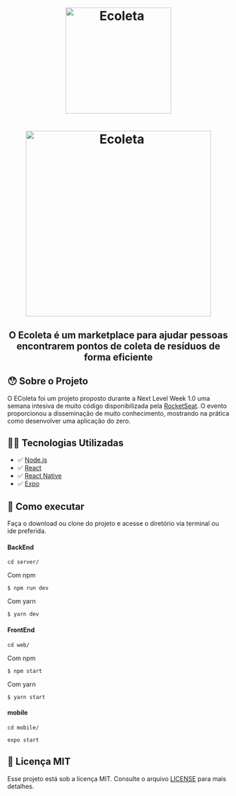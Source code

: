 <h1 align="center">
    <img alt="Ecoleta" title="Ecoleta" src="https://user-images.githubusercontent.com/32484259/85929803-17a86480-b88e-11ea-98c8-026449910882.png" width="240px" />
</h1>

<h1 align="center">
    <img alt="Ecoleta" title="Ecoleta" src="https://user-images.githubusercontent.com/32484259/85929817-41618b80-b88e-11ea-86bc-744522ff227e.png" width="420px" />
</h1>

<h2 align="center">
    O Ecoleta é um marketplace para ajudar pessoas encontrarem pontos de coleta de resíduos de forma eficiente
</h2>


## 😯 Sobre o Projeto

O EColeta foi um projeto proposto durante a Next Level Week 1.0 uma semana intesiva de muito código disponibilizada pela [RocketSeat](https://rocketseat.com.br/).
O evento proporcionou a disseminação de muito conhecimento, mostrando na prática como desenvolver uma aplicação do zero.

## 🔨🔧 Tecnologias Utilizadas

- ✅ [Node.js](https://nodejs.org/en/)
- ✅ [React](https://reactjs.org)
- ✅ [React Native](https://facebook.github.io/react-native/)
- ✅ [Expo](https://expo.io/)

## 🤔 Como executar

Faça o download ou clone do projeto e acesse o diretório via terminal ou ide preferida.

#### BackEnd

`cd server/`

Com npm

`$ npm run dev`

Com yarn

`$ yarn dev`


#### FrontEnd

`cd web/`

Com npm

`$ npm start`

Com yarn

`$ yarn start`

#### mobile

`cd mobile/`

`expo start`



## 🧾 Licença MIT

Esse projeto está sob a licença MIT. Consulte o arquivo [LICENSE](LICENSE.md) para mais detalhes.
